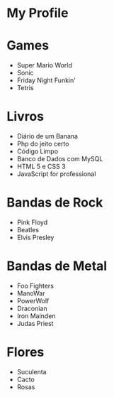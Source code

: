 # My Profile

# Games

* Super Mario World
* Sonic
* Friday Night Funkin'
* Tetris

# Livros

* Diário de um Banana
* Php do jeito certo 
* Código Limpo
* Banco de Dados com MySQL
* HTML 5 e CSS 3
* JavaScript for professional

# Bandas de Rock

* Pink Floyd
* Beatles
* Elvis Presley

# Bandas de Metal

* Foo Fighters
* ManoWar
* PowerWolf
* Draconian
* Iron Mainden
* Judas Priest

# Flores
* Suculenta
* Cacto
* Rosas